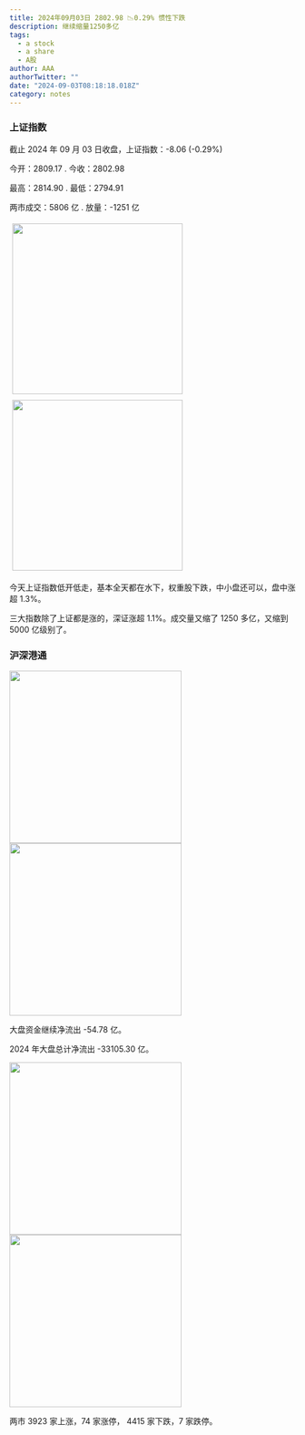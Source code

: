 ```yaml
---
title: 2024年09月03日 2802.98 📉0.29% 惯性下跌
description: 继续缩量1250多亿
tags:
  - a stock
  - a share
  - A股
author: AAA
authorTwitter: ""
date: "2024-09-03T08:18:18.018Z"
category: notes
---
```


### 上证指数

截止 2024 年 09 月 03 日收盘，上证指数：<span class="font-semibold text-g-5">-8.06 (-0.29%)</span>

今开：<span class="font-semibold text-g-5">2809.17 </span> . 今收：<span class="font-semibold text-g-5">2802.98 </span>

最高：<span class="font-semibold text-r-5">2814.90 </span> . 最低：<span class="font-semibold text-g-5">2794.91 </span>

两市成交：<span class="font-semibold">5806 亿</span> . 放量：<span class="font-semibold text-g-6">-1251 亿</span>

<img src="/images/uploads/2024-09/20240903-zs-sh.png" style="width: 300px;display:inline-block;margin: 5px">
<img src="/images/uploads/2024-09/20240903-zs-sh-rk.png" style="width: 300px;display:inline-block;margin: 5px">

今天上证指数低开低走，基本全天都在水下，权重股下跌，中小盘还可以，盘中涨超 1.3%。

三大指数除了上证都是涨的，深证涨超 1.1%。成交量又缩了 1250 多亿，又缩到 5000 亿级别了。

### 沪深港通

<img src="/images/uploads/2024-09/20240903-zs-global.png" width="303">

<img src="/images/uploads/2024-09/20240903-zs-bs.png" width="303">

大盘资金继续净流出 <span class="font-semibold text-g-5">-54.78 亿</span>。

2024 年大盘总计净流出 <span class="font-semibold text-g-8">-33105.30 </span>亿。

<img src="/images/uploads/2024-09/20240903-zs-as.png" width="303">
<img src="/images/uploads/2024-09/20240903-zs-zdtj.png" width="303">

两市 <span class="font-semibold text-r-5">3923</span> 家上涨，74 家涨停， <span class="text-g-6">4415</span> 家下跌，7 家跌停。
